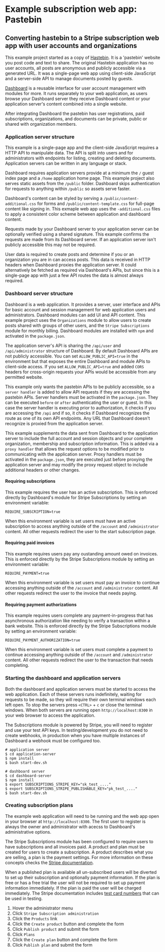 # Example subscription web app:  Pastebin

## Converting hastebin to a Stripe subscription web app with user accounts and organizations

This example project started as a copy of [Hastebin](https://github.com/seejohnrun/haste-server).  It is a 'pastebin' website you post code and text to share.  The original Hastebin application has no user accounts, all posts are anonymous and publicly accessible via a generated URL.  It was a single-page web app using client-side JavaScript and a server-side API to manage documents posted by guests.

[Dashboard](https://github.com/userdashboard/dashboard) is a reusable interface for user account management with modules for more.  It runs separately to your web application, as users browse your Dashboard server they receive Dashboard content or your application server's content combined into a single website.

After integrating Dashboard the pastebin has user registrations, paid subscriptions, organizations, and documents can be private, public or shared with organization members.

### Application server structure

This example is a single-page app and the client-side JavaScript requires a HTTP API to manipulate data.   The API is split into users and for administrators with endpoints for listing, creating and deleting documents.  Application servers can be written in any language or stack.

Dashboard requires application servers provide at a minimum the `/` guest index page and a `/home` application home page.  This example project also serves static assets from the `/public` folder.  Dashboard skips authentication for requests to anything within `/public` so assets serve faster.

Dashboard's content can be styled by serving a `/public/content-additional.css` for forms and `/public/content-template.css` for full-page content like signing in.  This exmaple web app uses the `-additional.css` files to apply a consistent color scheme between application and dashboard content.

Requests made by your Dashboard server to your application server can be optionally verified using a shared signature.  This example confirms the requests are made from its Dashboard server.  If an application server isn't publicly accessible this may not be required.

User data is required to create posts and determine if you or an organization you are in can access posts.  This data is received in HTTP headers when Dashboard proxies the application server.  It could alternatively be fetched as required via Dashboard's APIs, but since this is a single-page app with just a few API routes the data is almost always required.

### Dashboard server structure

Dashboard is a web application.  It provides a server, user interface and APIs for basic account and session management for web application users and administrators.  Dashboard modules can add UI and API content.  This example project uses the `Organizations` module to allow users to create posts shared with groups of other users, and the `Stripe Subscriptions` module for monthly billing.  Dashboard modules are installed with `npm` and activated in the `package.json`.

The application server's API is sharing the `/api/user` and `/api/administrator` structure of Dashboard.  By default Dashboard APIs are not publicly accessible.  You can set `ALLOW_PUBLIC_API=true` in the environment but that exposes the entire Dashboard and module APIs to client-side access.  If you set `ALLOW_PUBLIC_API=true` and added `CORS` headers for cross-origin requests your APIs would be accessible from any permitted website. 

This example only wants the pastebin APIs to be publicly accessible, so a `server handler` is added to allow API requests if they are accessing the pastebin APIs.  Server handlers must be activated in the `package.json`.  They can be executed `before` or `after` authenticating the user or guest.  In this case the server handler is executing prior to authorization, it checks if you are accessing the `/api` and if so, it checks if Dashboard recognizes the route as one of its own API endpoints.  Any URL that Dashboard doesn't recognize is proxied from the application server.

This example supplements the data sent from Dashboard to the application server to include the full account and session objects and your complete organization, membership and subscription information.  This is added via a `proxy handler` that allows the request options to be modified prior to communicating with the application server.  Proxy handlers must be activated in the `package.json`, they are executed just before proxying the application server and may modify the proxy request object to include additional headers or other changes.

#### Requiring subscriptions

This example requires the user has an active subscription.  This is enforced directly by Dashboard's module for Stripe Subscriptions by setting an environment variable:

    REQUIRE_SUBSCRIPTION=true

When this environment variable is set users must have an active subscription to access anything outside of the `/account` and `/administrator` content.  All other requests redirect the user to the start subscription page.

#### Requiring paid invoices

This example requires users pay any oustanding amount owed on invoices.  This is enforced directly by the Stripe Subscriptions module by setting an environment variable:

    REQUIRE_PAYMENT=true

When this environment variable is set users must pay an invoice to continue accessing anything outside of the `/account` and `/administrator` content.  All other requests redirect the user to the invoice that needs paying.

#### Requiring payment authorizations

This example requires users complete any payment-in-progress that has asynchronous authorization like needing to verify a transaction within a bank website.  This is enforced directly by the Stripe Subscriptions module by setting an environment variable:

    REQUIRE_PAYMENT_AUTHORIZATION=true

When this environment variable is set users must complete a payment to continue accessing anything outside of the `/account` and `/administrator` content.  All other requests redirect the user to the transaction that needs completing.

### Starting the dashboard and application servers

Both the dashboard and application servers must be started to access the web application.  Each of these servers runs indefinitely, waiting for requests to be made, so they will require their own terminal windows each left open.  To stop the servers press `<CTRL>` + `c` or close the terminal windows.  When both servers are running open `http://localhost:8300` in your web browser to access the application.

The Subscriptions module is powered by Stripe, you will need to register and use your test API keys.  In testing/development you do not need to create webhooks, in production when you have multiple instances of Dashboard a webhook must be configured too.

    # application server
    $ cd application-server
    $ npm install
    $ bash start-dev.sh

    # dashboard server
    $ cd dashboard-server
    $ npm install
    $ export SUBSCRIPTIONS_STRIPE_KEY="sk_test_...."
    $ export SUBSCRIPTIONS_STRIPE_PUBLISHABLE_KEY="pk_test_...."
    $ bash start-dev.sh

### Creating subscription plans

The example web application will need to be running and the web app open in your browser at `http://localhost:8300`.  The first user to register is always the owner and administrator with acecss to Dashboard's administrative options.

The Stripe Subscriptions module has been configured to require users to have subscriptions and all invoices paid.  A product and plan must be created for users to create a subscription.  A product describes what you are selling, a plan is the payment settings.  For more information on these concepts checks the [Stripe documentation](https://stripe.com/docs).

When a published plan is available all un-subscribed users will be diverted to set up their subscription and optionally payment information.  If the plan is free or has a free trial the user will not be required to set up payment information immediately.  If the plan is paid the user will be charged immediately.  The Stripe documentation includes [test card numbers](https://stripe.com/docs/testing) that can be used in testing.

1) Hover the administrator menu
2) Click `Stripe Subscription administration`
3) Click the `Products` link
4) Click the `Create product` button and complete the form
5) Click `Publish product` and submit the form
6) Click `Plans`
7) Click the `Create plan` button and complete the form
8) Click `Publish plan` and submit the form